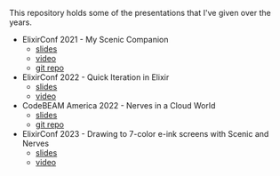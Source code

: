 This repository holds some of the presentations that I've given over the years.

- ElixirConf 2021 - My Scenic Companion
  - [slides](<https://jasonaxelson.com/talks/elixirconf2021/My Scenic Companion - ElixirConf 2021.pdf>)
  - [video](https://www.youtube.com/watch?v=wCxMSo3TZjw)
  - [git repo](https://github.com/axelson/scenic-side-screen)
- ElixirConf 2022 - Quick Iteration in Elixir
  - [slides](https://jasonaxelson.com/talks/elixirconf2022)
  - [video](https://www.youtube.com/watch?v=BotVs6TXR-c)
- CodeBEAM America 2022 - Nerves in a Cloud World
  - [slides](https://jasonaxelson.com/talks/codebeam2022)
  - [git repo](https://github.com/axelson/vps)
- ElixirConf 2023 - Drawing to 7-color e-ink screens with Scenic and Nerves
  - [slides](https://jasonaxelson.com/talks/inky)
  - [video](https://www.youtube.com/watch?v=Whp1Xv5Lt88&list=PLqj39LCvnOWbHaZldxw_g02RaTQ4vQ1eY&index=35)
